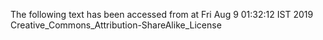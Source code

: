 The following text has been accessed from at Fri Aug 9 01:32:12 IST 2019
Creative_Commons_Attribution-ShareAlike_License
